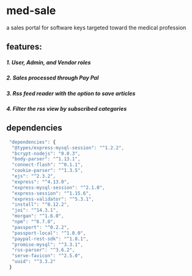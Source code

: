 med-sale
===============
a sales portal for software keys targeted toward the medical profession

features:
--------------
##### 1. User, Admin, and Vendor roles

##### 2. Sales processed through Pay Pal

##### 3. Rss feed reader with the option to save articles

##### 4. Filter the rss view by subscribed categories


dependencies
-------
```javascript
 "dependencies": {
  "@types/express-mysql-session": "^1.2.2",
  "bcrypt-nodejs": "0.0.3",
  "body-parser": "^1.13.1",
  "connect-flash": "^0.1.1",
  "cookie-parser": "^1.3.5",
  "ejs": "^2.3.2",
  "express": "^4.13.0",
  "express-mysql-session": "^2.1.0",
  "express-session": "^1.15.6",
  "express-validator": "^5.3.1",
  "install": "^0.12.2",
  "joi": "^14.3.1",
  "morgan": "^1.6.0",
  "npm": "^6.7.0",
  "passport": "^0.2.2",
  "passport-local": "^1.0.0",
  "paypal-rest-sdk": "^1.8.1",
  "promise-mysql": "^3.3.1",
  "rss-parser": "^3.6.2",
  "serve-favicon": "^2.5.0",
  "uuid": "^3.3.2"
 }
```


